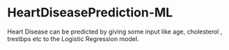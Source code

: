 # HeartDiseasePrediction-ML
Heart Disease can be predicted by giving some input like age, cholesterol , trestbps etc to the Logistic  Regression model.
